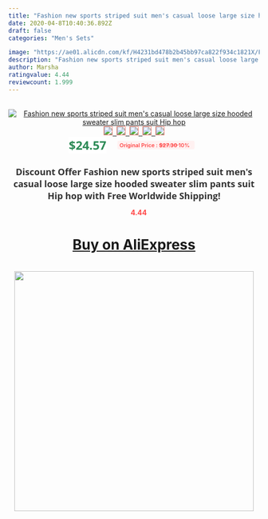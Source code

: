```yaml
---
title: "Fashion new sports striped suit men's casual loose large size hooded sweater slim pants suit Hip hop"
date: 2020-04-8T10:40:36.892Z
draft: false
categories: "Men's Sets"

image: "https://ae01.alicdn.com/kf/H4231bd478b2b45bb97ca822f934c1821X/Fashion-new-sports-striped-suit-men-s-casual-loose-large-size-hooded-sweater-slim-pants-suit.jpg"
description: "Fashion new sports striped suit men's casual loose large size hooded sweater slim pants suit Hip hop"
author: Marsha
ratingvalue: 4.44
reviewcount: 1.999
---
```

<br>
<div style="text-align: center;">
<a href="https://s.click.aliexpress.com/e/_A2E0M9" target="_blank" rel="nofollow noopener noreferrer"><img alt="Fashion new sports striped suit men's casual loose large size hooded sweater slim pants suit Hip hop" class="magnifier-image" src="https://ae01.alicdn.com/kf/H4231bd478b2b45bb97ca822f934c1821X/Fashion-new-sports-striped-suit-men-s-casual-loose-large-size-hooded-sweater-slim-pants-suit.jpg_640x640.jpg">
<br>
<img style="border:1px solid salmon" src="https://ae01.alicdn.com/kf/H4231bd478b2b45bb97ca822f934c1821X/Fashion-new-sports-striped-suit-men-s-casual-loose-large-size-hooded-sweater-slim-pants-suit.jpg_120x120.jpg">&nbsp;&nbsp;<img style="border:1px solid salmon" src="https://ae01.alicdn.com/kf/Hdfcbee8b1f3f4314a96880ee1d7a8dceh/Fashion-new-sports-striped-suit-men-s-casual-loose-large-size-hooded-sweater-slim-pants-suit.jpg_120x120.jpg">&nbsp;&nbsp;<img style="border:1px solid salmon" src="https://ae01.alicdn.com/kf/H9eaa8671dbb4442fa64bc89f09b7103fU/Fashion-new-sports-striped-suit-men-s-casual-loose-large-size-hooded-sweater-slim-pants-suit.jpg_120x120.jpg">&nbsp;&nbsp;<img style="border:1px solid salmon" src="https://ae01.alicdn.com/kf/Hdcc7425f9f0744679ccbb8cb85f5f6a5D/Fashion-new-sports-striped-suit-men-s-casual-loose-large-size-hooded-sweater-slim-pants-suit.jpg_120x120.jpg">&nbsp;&nbsp;<img style="border:1px solid salmon" src="https://ae01.alicdn.com/kf/H845f50e4e6d1451b81105e7943dea1ebl/Fashion-new-sports-striped-suit-men-s-casual-loose-large-size-hooded-sweater-slim-pants-suit.jpg_120x120.jpg"></a></div><br0>
<div style="text-align: center;"><span style="background-color: white; border: 0px; box-sizing: border-box; color: seagreen; display: inline-block; font-family: &quot;open sans&quot; , &quot;arial&quot; , &quot;helvetica&quot; , sans-serif , &quot;heiti&quot;; font-size: 24px; font-stretch: inherit; font-weight: 700; line-height: inherit; margin: 0px 10px 0px 0px; padding: 0px; vertical-align: middle;">$24.57 </span>
<span style="background: rgb(255 , 241 , 241); border-radius: 3px; border: 0px; box-sizing: border-box; color: #ff4747; display: inline-block; font-family: inherit; font-size: 12px; font-stretch: inherit; font-style: inherit; font-variant: inherit; font-weight: 600; line-height: inherit; margin: 0px; padding: 2px 5px; transform: scale(0.9); vertical-align: middle;">Original Price : <b style="text-decoration: line-through;">$27.30 </b> 10%&nbsp;&nbsp;</span></div>
<h1 style="color: #333333; display: inline-block; font-family: &quot;open sans&quot; , &quot;arial&quot; , &quot;helvetica&quot; , sans-serif , &quot;heiti&quot;; font-size: 18px; font-stretch: inherit; font-weight: 700; text-align: center;">Discount Offer Fashion new sports striped suit men's casual loose large size hooded sweater slim pants suit Hip hop with Free Worldwide Shipping!</h1>
<div style="color: #ff4747; text-align: center;">
<img src="https://4.bp.blogspot.com/-M0ZcTcb-5uY/XleCXlxnR4I/AAAAAAAAAEc/OrjgMkXV1oMQFaCRZj5HQwOCBcu3w1FegCPcBGAYYCw/s1600/star.png" style="height: 15px;">&nbsp;<b>4.44</b></div>
<div class="button_cont" align="center"><a class="buynow_a" href="https://s.click.aliexpress.com/e/_A2E0M9" target="_blank" rel="nofollow noopener noreferrer"><H1>Buy on AliExpress</H1></a></div><br>
<div class="separator" style="clear: both; text-align: center;">
<img src="https://lh3.googleusercontent.com/-pTy5HemUv9M/XlePHvY0dAI/AAAAAAAAAE4/0nX5iRUoIWY8eMW9Dpxeirr157OZliDIgCLcBGAsYHQ/s1600/badge.gif" width="480">
</div>
